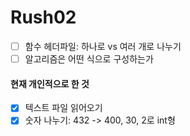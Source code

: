 # Rush02
- [ ] 함수 헤더파일: 하나로 vs 여러 개로 나누기
- [ ] 알고리즘은 어떤 식으로 구성하는가

#### 현재 개인적으로 한 것
- [x] 텍스트 파일 읽어오기
- [x] 숫자 나누기: 432 -> 400, 30, 2로 int형
